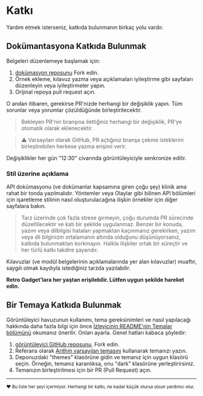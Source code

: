 # Katkı

Yardım etmek isterseniz, katkıda bulunmanın birkaç yolu vardır.

## Dokümantasyona Katkıda Bulunmak

Belgeleri düzenlemeye başlamak için:

1. [dokümasyon reposunu](https://github.com/NexTre-dev/retro-gadgets-docs) Fork edin.
2. Örnek ekleme, kılavuz yazma veya açıklamaları iyileştirme gibi sayfaları düzenleyin veya iyileştirmeler yapın.
3. Orijinal repoya pull request açın.

O andan itibaren, gerekirse PR'nizde herhangi bir değişiklik yapın. Tüm sorunlar veya yorumlar çözüldüğünde birleştirilecektir.

> Bekleyen PR'nin branşına ilettiğiniz herhangi bir değişiklik, PR'ye otomatik olarak eklenecektir.

> ⚠️ Varsayılan olarak GitHub, PR açtığınız branşa çekme isteklerini birleştirebilen herkese yazma erişimi verir.

Değişiklikler her gün "12:30" civarında görüntüleyiciyle senkronize edilir.

### Stil üzerine açıklama
API dokümasyonu (ve dokümanlar kapsamına giren çoğu şey) klinik ama rahat bir tonda yazılmalıdır. Yöntemler veya Olaylar gibi bilinen API bölümleri için işaretleme stilinin nasıl oluşturulacağına ilişkin örnekler için diğer sayfalara bakın.
> Tarz üzerinde çok fazla strese girmeyin, çoğu durumda PR sürecinde düzeltilecektir ve katı bir şekilde uygulanmaz. Benzer bir konuda, yazım veya dilbilgisi hataları yapmaktan kaçınmanız gerekirken, yazım veya dil bilginizin ortalamanın altında olduğunu düşünüyorsanız, katkıda bulunmaktan korkmayın. Halkla ilişkiler ortak bir süreçtir ve her türlü katkı takdire şayandır.

Kılavuzlar (ve modül belgelerinin açıklamalarında yer alan kılavuzlar) muaftır, saygılı olmak kaydıyla istediğiniz tarzda yazılabilir.

**Retro Gadget'lara her yaştan erişilebilir. Lütfen uygun şekilde hareket edin.**

## Bir Temaya Katkıda Bulunmak

Görüntüleyici havuzunun kullanımı, tema gereksinimleri ve nasıl yapılacağı hakkında daha fazla bilgi için önce [İzleyicinin README'nin Temalar bölümünü](https://github.com/kurmachu/retro-docs-site#themes) okumanız önerilir. Onları ayarla. Genel hatları kabaca şöyledir:

1. [görüntüleyici GitHub reposunu](https://github.com/kurmachu/retro-docs-site). Fork edin.
2. Referans olarak  [Arithm varsayılan temasını](https://github.com/kurmachu/retro-docs-site/blob/master/themes/default/arithm.css) kullanarak temanızı yazın.
3. Deponuzdaki "themes" klasörüne gidin ve temanız için uygun klasörü seçin. Örneğin, temanız karanlıksa, onu "dark" klasörüne yerleştirirsiniz.
4. Temanızın birleştirilmesi için bir PR (Pull Request) açın.

----------------------------------------------------------------------------------------------------
<small>❤️ Bu liste her şeyi içermiyor. Herhangi bir katkı, ne kadar küçük olursa olsun yardımcı olur.</small>